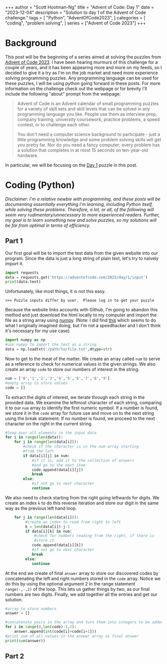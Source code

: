 +++
author = "Scott Hootman-Ng"
title = "Advent of Code: Day 1"
date = "2023-12-04"
description = "Solution to day 1 of the Advent of Code challenge."
tags = [
    "Python",
    "AdventOfCode2023",
]
categories = [
    "coding",
    "problem solving",
]
series = ["Advent of Code 2023"]
+++

# Background
This post will be the beginning of a series aimed at solving the puzzles from [Advent of Code 2023](https://adventofcode.com/). I have been hearing murmurs of this challenge for a couple of years, and it has been appearing more and more on my feeds, so I decided to give it a try as I'm on the job market and need more experience solving programming puzzles. Any programming language can be used for these puzzles, I will be using python going forward in these posts. For more information on the challenge check out the webpage or for brevity I'll include the following "about" prompt from the webpage:

>Advent of Code is an Advent calendar of small programming puzzles for a variety of skill sets and skill levels that can be solved in any programming language you like. People use them as interview prep, company training, university coursework, practice problems, a speed contest, or to challenge each other.
>
>You don't need a computer science background to participate - just a little programming knowledge and some problem solving skills will get you pretty far. Nor do you need a fancy computer; every problem has a solution that completes in at most 15 seconds on ten-year-old hardware.

In particular, we will be focusing on the [Day 1](https://adventofcode.com/2023/day/1) puzzle in this post.

# Coding (Python)

*Disclaimer: I'm a relative newbie with programming, and these posts will be documenting essentially everything I'm learning, including Python itself, while solving these problems. Therefore, a lot, or all, of the following will seem very rudimentary/unnecessary to more experienced readers. Further, my goal is to learn something new and solve puzzles, so my solutions will be far from optimal in terms of efficiency.*

## Part 1

Our first goal will be to import the test data from the given website into our program. Since the data is just a long string of plain text, let's try to naively import it.

``` python {linenos=false}
import requests
data = requests.get('https://adventofcode.com/2023/day/1/input')
print(data.text)
```

Unfortunately, like most things, it is not this easy.

```
>>> Puzzle inputs differ by user.  Please log in to get your puzzle 
```

Because the website links accounts with Github, I'm going to abandon this method and just download the html locally to my computer and import the file as a string array using [numpy](https://numpy.org/). (Note: I did find [this](https://github.com/wimglenn/advent-of-code-data) which seems to do what I originally imagined doing, but I'm not a speedhacker and I don't think it's necessary for my use case).

``` python {linenos=false}
import numpy as np
#use numpy to import the text as a string
data = np.loadtxt('/path/to/file.txt',dtype=str)
```
Now to get to the meat of the matter. We create an array called `num` to serve as a reference to check for numerical values in the given strings. We also create an array `code` to store our numbers of interest in the string.


``` python {linenos=false}
num = ['0','1','2','3','4','5','6','7','8','9']
#empty array to store values
code = []
```

To extract the digits of interest, we iterate through each string in the provided data. We examine the leftmost character of each string, comparing it to our `num` array to identify the first numeric symbol. If a number is found, we store it in the `code` array for future use and move on to the next string using the break statement. If no number is found, we proceed to the next character on the right in the current string.

``` python {linenos=false}
#loop over all elements in the input data
for i in range(len(data)):
    for j in range(len(data[i])):
        #check if the character is in the num array starting
        #from the left
        if data[i][j] in num:
            #if it is, add it to the collection of answers
            #and go to the next item
            code.append(data[i][j])
            break
        else:
            #if not go to next character
            continue
```

We also need to check starting from the right going leftwards for digits. We create an index `k` to do this reverse iteration and store our digit in the same way as the previous left hand loop.

``` python {linenos=false}
    for j in range(len(data[i])):
         #create an index to read from right to left
         k = len(data[i])-j-1
         if data[i][k] in num:
             #check for numbers reading from the right, if there is
             #store it
            code.append(data[i][k])
            #if not go to next character
            break
         else:
            continue
```

At the end we create of final `answer` array to store our discovered codes by concatenating the left and right numbers stored in the `code` array. Notice we do this by using the optional argument 2 in the range statement `range(-,-,2)` of the loop. This lets us gather things by two, as our final numbers are two digits. Finally, we add together all the entries and get our solution.

``` python {lineos=false}
#array to store numbers
answer = []

#concatenate pairs in the array and turn them into integers to be added
for i in range(0,len(code)-1,2):
    answer.append(int(code[i]+code[i+1]))
#print sum of all values in the answer array as final answer 
print(sum(answer))
```

## Part 2
